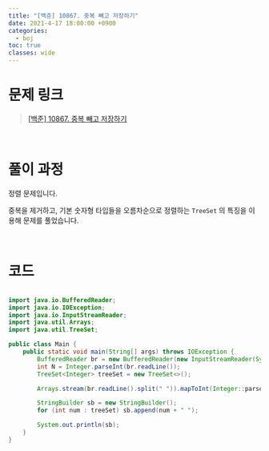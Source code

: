 ```yaml
---
title: "[백준] 10867. 중복 빼고 저장하기"
date: 2021-4-17 18:00:00 +0900
categories:
  - boj
toc: true
classes: wide
---
```


# 문제 링크

> [[백준] 10867. 중복 빼고 저장하기](https://www.acmicpc.net/problem/10867)

<br>

# 풀이 과정

정렬 문제입니다.

중복을 제거하고, 기본 숫자형 타입들을 오름차순으로 정렬하는 `TreeSet` 의 특징을 이용해 문제를 풀었습니다.

<br>

# 코드

```java

import java.io.BufferedReader;
import java.io.IOException;
import java.io.InputStreamReader;
import java.util.Arrays;
import java.util.TreeSet;

public class Main {
    public static void main(String[] args) throws IOException {
        BufferedReader br = new BufferedReader(new InputStreamReader(System.in));
        int N = Integer.parseInt(br.readLine());
        TreeSet<Integer> treeSet = new TreeSet<>();

        Arrays.stream(br.readLine().split(" ")).mapToInt(Integer::parseInt).forEach(e -> treeSet.add(e));

        StringBuilder sb = new StringBuilder();
        for (int num : treeSet) sb.append(num + " ");

        System.out.println(sb);
    }
}
```